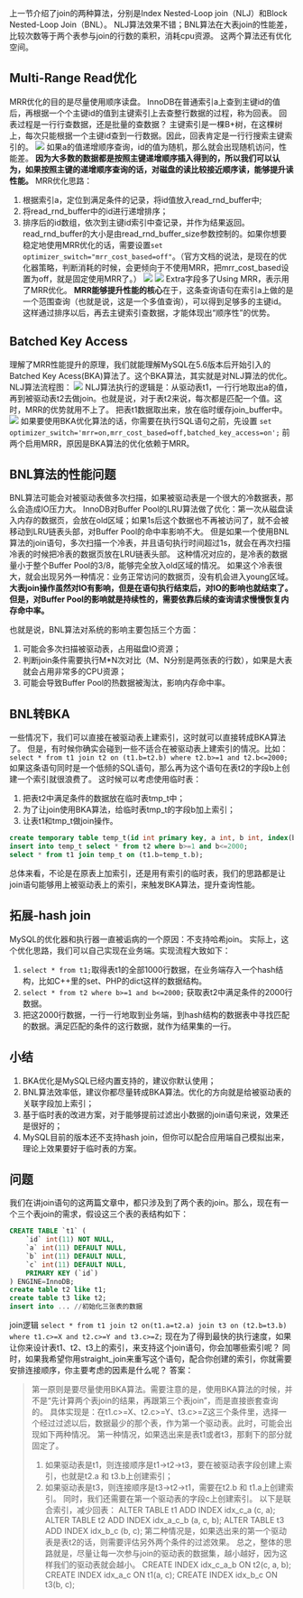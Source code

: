 上一节介绍了join的两种算法，分别是Index Nested-Loop join（NLJ）和Block Nested-Loop Join（BNL）。
NLJ算法效果不错；BNL算法在大表join的性能差，比较次数等于两个表参与join的行数的乘积，消耗cpu资源。
这两个算法还有优化空间。

## Multi-Range Read优化
MRR优化的目的是尽量使用顺序读盘。
InnoDB在普通索引a上查到主键id的值后，再根据一个个主键id的值到主键索引上去查整行数据的过程，称为回表。
回表过程是一行行查数据，还是批量的查数据？
主键索引是一棵B+树，在这棵树上，每次只能根据一个主键id查到一行数据。因此，回表肯定是一行行搜索主键索引的。
![](MySQL/attachments/a63366db5b1ce425aecb5eb05dcea00a_MD5.jpeg)
如果a的值递增顺序查询，id的值为随机，那么就会出现随机访问，性能差。
**因为大多数的数据都是按照主键递增顺序插入得到的，所以我们可以认为，如果按照主键的递增顺序查询的话，对磁盘的读比较接近顺序读，能够提升读性能。**
MRR优化思路：
1. 根据索引a，定位到满足条件的记录，将id值放入read_rnd_buffer中;
2. 将read_rnd_buffer中的id进行递增排序；
3. 排序后的id数组，依次到主键id索引中查记录，并作为结果返回。
read_rnd_buffer的大小是由read_rnd_buffer_size参数控制的。如果你想要稳定地使用MRR优化的话，需要设置`set optimizer_switch="mrr_cost_based=off"`。（官方文档的说法，是现在的优化器策略，判断消耗的时候，会更倾向于不使用MRR，把mrr_cost_based设置为off，就是固定使用MRR了。）
![](MySQL/attachments/9bc1bea61070096b5912a01fa347e8f2_MD5.jpeg)
![](MySQL/attachments/e660b6c64490ce327523698aa5f7ba6a_MD5.jpeg)
Extra字段多了Using MRR，表示用了MRR优化。
**MRR能够提升性能的核心**在于，这条查询语句在索引a上做的是一个范围查询（也就是说，这是一个多值查询），可以得到足够多的主键id。这样通过排序以后，再去主键索引查数据，才能体现出“顺序性”的优势。

## Batched Key Access
理解了MRR性能提升的原理，我们就能理解MySQL在5.6版本后开始引入的Batched Key Acess(BKA)算法了。这个BKA算法，其实就是对NLJ算法的优化。
NLJ算法流程图：
![](MySQL/attachments/a3b48b3e47951e48f0c79706b05e10bb_MD5.jpeg)
NLJ算法执行的逻辑是：从驱动表t1，一行行地取出a的值，再到被驱动表t2去做join。也就是说，对于表t2来说，每次都是匹配一个值。这时，MRR的优势就用不上了。
把表t1数据取出来，放在临时缓存join_buffer中。
![](MySQL/attachments/db754c07642ac698021b1d7950dfd823_MD5.jpeg)
如果要使用BKA优化算法的话，你需要在执行SQL语句之前，先设置
`set optimizer_switch='mrr=on,mrr_cost_based=off,batched_key_access=on';`
前两个启用MRR，原因是BKA算法的优化依赖于MRR。

## BNL算法的性能问题
BNL算法可能会对被驱动表做多次扫描，如果被驱动表是一个很大的冷数据表，那么会造成IO压力大。
InnoDB对Buffer Pool的LRU算法做了优化：第一次从磁盘读入内存的数据页，会放在old区域；如果1s后这个数据也不再被访问了，就不会被移动到LRU链表头部，对Buffer Pool的命中率影响不大。
但是如果一个使用BNL算法的join语句，多次扫描一个冷表，并且语句执行时间超过1s，就会在再次扫描冷表的时候把冷表的数据页放在LRU链表头部。
这种情况对应的，是冷表的数据量小于整个Buffer Pool的3/8，能够完全放入old区域的情况。
如果这个冷表很大，就会出现另外一种情况：业务正常访问的数据页，没有机会进入young区域。
**大表join操作虽然对IO有影响，但是在语句执行结束后，对IO的影响也就结束了。但是，对Buffer Pool的影响就是持续性的，需要依靠后续的查询请求慢慢恢复内存命中率。**

也就是说，BNL算法对系统的影响主要包括三个方面：
1. 可能会多次扫描被驱动表，占用磁盘IO资源；
2. 判断join条件需要执行M\*N次对比（M、N分别是两张表的行数），如果是大表就会占用非常多的CPU资源；
3. 可能会导致Buffer Pool的热数据被淘汰，影响内存命中率。

## BNL转BKA
一些情况下，我们可以直接在被驱动表上建索引，这时就可以直接转成BKA算法了。
但是，有时候你确实会碰到一些不适合在被驱动表上建索引的情况。比如：
`select * from t1 join t2 on (t1.b=t2.b) where t2.b>=1 and t2.b<=2000;`
如果这条语句同时是一个低频的SQL语句，那么再为这个语句在表t2的字段b上创建一个索引就很浪费了。
这时候可以考虑使用临时表：
1. 把表t2中满足条件的数据放在临时表tmp_t中；
2. 为了让join使用BKA算法，给临时表tmp_t的字段b加上索引；
3. 让表t1和tmp_t做join操作。
```sql
create temporary table temp_t(id int primary key, a int, b int, index(b))engine=innodb; 
insert into temp_t select * from t2 where b>=1 and b<=2000; 
select * from t1 join temp_t on (t1.b=temp_t.b);
```
总体来看，不论是在原表上加索引，还是用有索引的临时表，我们的思路都是让join语句能够用上被驱动表上的索引，来触发BKA算法，提升查询性能。

## 拓展-hash join
MySQL的优化器和执行器一直被诟病的一个原因：不支持哈希join。
实际上，这个优化思路，我们可以自己实现在业务端。实现流程大致如下：
1. `select * from t1;`取得表t1的全部1000行数据，在业务端存入一个hash结构，比如C++里的set、PHP的dict这样的数据结构。
2. `select * from t2 where b>=1 and b<=2000;` 获取表t2中满足条件的2000行数据。
3. 把这2000行数据，一行一行地取到业务端，到hash结构的数据表中寻找匹配的数据。满足匹配的条件的这行数据，就作为结果集的一行。

## 小结
1. BKA优化是MySQL已经内置支持的，建议你默认使用；
2. BNL算法效率低，建议你都尽量转成BKA算法。优化的方向就是给被驱动表的关联字段加上索引；
3. 基于临时表的改进方案，对于能够提前过滤出小数据的join语句来说，效果还是很好的；
4. MySQL目前的版本还不支持hash join，但你可以配合应用端自己模拟出来，理论上效果要好于临时表的方案。

## 问题
我们在讲join语句的这两篇文章中，都只涉及到了两个表的join。那么，现在有一个三个表join的需求，假设这三个表的表结构如下：
```sql
CREATE TABLE `t1` ( 
	`id` int(11) NOT NULL, 
	`a` int(11) DEFAULT NULL, 
	`b` int(11) DEFAULT NULL, 
	`c` int(11) DEFAULT NULL, 
	PRIMARY KEY (`id`) 
) ENGINE=InnoDB; 
create table t2 like t1; 
create table t3 like t2; 
insert into ... //初始化三张表的数据
```
join逻辑
`select * from t1 join t2 on(t1.a=t2.a) join t3 on (t2.b=t3.b) where t1.c>=X and t2.c>=Y and t3.c>=Z;`
现在为了得到最快的执行速度，如果让你来设计表t1、t2、t3上的索引，来支持这个join语句，你会加哪些索引呢？
同时，如果我希望你用straight_join来重写这个语句，配合你创建的索引，你就需要安排连接顺序，你主要考虑的因素是什么呢？
答案：
> 第一原则是要尽量使用BKA算法。需要注意的是，使用BKA算法的时候，并不是“先计算两个表join的结果，再跟第三个表join”，而是直接嵌套查询的。
> 具体实现是：在t1.c>=X、t2.c>=Y、t3.c>=Z这三个条件里，选择一个经过过滤以后，数据最少的那个表，作为第一个驱动表。此时，可能会出现如下两种情况。
> 第一种情况，如果选出来是表t1或者t3，那剩下的部分就固定了。
> 1. 如果驱动表是t1，则连接顺序是t1->t2->t3，要在被驱动表字段创建上索引，也就是t2.a 和 t3.b上创建索引；
> 2. 如果驱动表是t3，则连接顺序是t3->t2->t1，需要在t2.b 和 t1.a上创建索引。
> 同时，我们还需要在第一个驱动表的字段c上创建索引。
> 以下是联合索引，减少回表：
> ALTER TABLE t1 ADD INDEX idx_c_a (c, a);
  ALTER TABLE t2 ADD INDEX idx_a_c_b (a, c, b);
  ALTER TABLE t3 ADD INDEX idx_b_c (b, c);
> 第二种情况是，如果选出来的第一个驱动表是表t2的话，则需要评估另外两个条件的过滤效果。
> 总之，整体的思路就是，尽量让每一次参与join的驱动表的数据集，越小越好，因为这样我们的驱动表就会越小。
> CREATE INDEX idx_c_a_b ON t2(c, a, b);
> CREATE INDEX idx_a_c ON t1(a, c);
> CREATE INDEX idx_b_c ON t3(b, c);